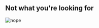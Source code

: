 ## Not what you're looking for
![nope](http://hamsterexpert1011.weebly.com/uploads/1/1/7/4/11740742/9234812.jpg)  
